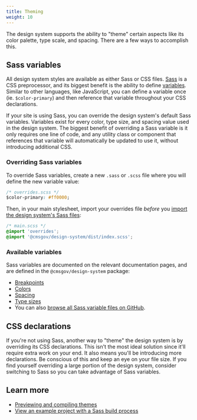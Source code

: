 ```yaml
---
title: Theming
weight: 10
---
```


The design system supports the ability to "theme" certain aspects like its color palette, type scale, and spacing. There are a few ways to accomplish this.

## Sass variables

All design system styles are available as either Sass or CSS files. [Sass](https://sass-lang.com/) is a CSS preprocessor, and its biggest benefit is the ability to define [variables](https://sass-lang.com/documentation/file.SASS_REFERENCE.html#variables_). Similar to other languages, like JavaScript, you can define a variable once (ie. `$color-primary`) and then reference that variable throughout your CSS declarations.

If your site is using Sass, you can override the design system's default Sass variables. Variables exist for every color, type size, and spacing value used in the design system. The biggest benefit of overriding a Sass variable is it only requires one line of code, and any utility class or component that references that variable will automatically be updated to use it, without introducing additional CSS.

### Overriding Sass variables

To override Sass variables, create a new `.sass` or `.scss` file where you will define the new variable value:

```css
/* overrides.scss */
$color-primary: #ff0000;
```

Then, in your main stylesheet, import your overrides file _before_ you [import the design system's Sass files](/startup/sass-and-css/#sass):

```css
/* main.scss */
@import 'overrides';
@import '@cmsgov/design-system/dist/index.scss';
```

### Available variables

Sass variables are documented on the relevant documentation pages, and are defined in the `@cmsgov/design-system` package:

- [Breakpoints]({{root}}/guidelines/responsive/)
- [Colors]({{root}}/styles/color/)
- [Spacing]({{root}}/layout/spacing/)
- [Type sizes]({{root}}/styles/typography/)
- You can also [browse all Sass variable files on GitHub](https://github.com/CMSgov/design-system/tree/master/packages/design-system/src/styles/).

## CSS declarations

If you're not using Sass, another way to "theme" the design system is by overriding its CSS declarations. This isn't the most ideal solution since it'll require extra work on your end. It also means you'll be introducing more declarations. Be conscious of this and keep an eye on your file size. If you find yourself overriding a large portion of the design system, consider switching to Sass so you can take advantage of Sass variables.

## Learn more

- [Previewing and compiling themes](https://design.cms.gov/startup/site-package/#previewing-your-site-package)
- [View an example project with a Sass build process](https://github.com/CMSgov/design-system/tree/master/examples/react-app)

